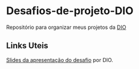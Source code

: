 # Desafios-de-projeto-DIO
Repositório para organizar meus projetos da [DIO](https://web.dio.me/)

## Links Uteis
[Slides da apresentação do desafio](https://drive.google.com/file/d/1IZu0qohv1JOmxjEra1lknDiiStU68bl4/view) por DIO.
